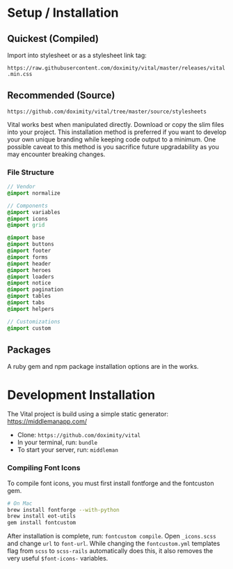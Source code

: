 # Setup / Installation

## Quickest (Compiled)

Import into stylesheet or as a stylesheet link tag:

`https://raw.githubusercontent.com/doximity/vital/master/releases/vital.min.css`

## Recommended (Source)

`https://github.com/doximity/vital/tree/master/source/stylesheets`

Vital works best when manipulated directly. Download or copy the slim files into your project. This installation method is preferred if you want to develop your own unique branding while keeping code output to a minimum. One possible caveat to this method is you sacrifice future upgradability as you may encounter breaking changes.

### File Structure

```sass
// Vendor
@import normalize

// Components
@import variables
@import icons
@import grid

@import base
@import buttons
@import footer
@import forms
@import header
@import heroes
@import loaders
@import notice
@import pagination
@import tables
@import tabs
@import helpers

// Customizations
@import custom
```

## Packages

A ruby gem and npm package installation options are in the works.

# Development Installation

The Vital project is build using a simple static generator: https://middlemanapp.com/

- Clone: `https://github.com/doximity/vital`
- In your terminal, run: `bundle`
- To start your server, run: `middleman`

### Compiling Font Icons

To compile font icons, you must first install fontforge and the fontcuston gem.

```bash
# On Mac
brew install fontforge --with-python
brew install eot-utils
gem install fontcustom
```

After installation is complete, run: `fontcustom compile`. Open `_icons.scss` and change `url` to `font-url`. While changing the `fontcustom.yml` templates flag from `scss` to `scss-rails` automatically does this, it also removes the very useful `$font-icons-` variables.
